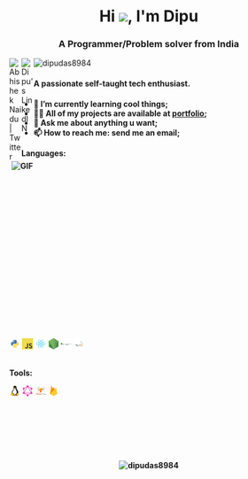 <h1 align="center">Hi <img src="https://media.giphy.com/media/hvRJCLFzcasrR4ia7z/giphy.gif" width="25px">, I'm Dipu</h1>
<h3 align="center">A Programmer/Problem solver from India</h3>

<a href="https://twitter.com/">
  <img align="left" alt="Abhishek Naidu | Twitter" width="22px" src="https://raw.githubusercontent.com/peterthehan/peterthehan/master/assets/twitter.svg" />
</a>
<a href="https://www.linkedin.com/in/dipudas8984/">
  <img align="left" alt="Dipu's LinkedIN" width="22px" src="https://raw.githubusercontent.com/peterthehan/peterthehan/master/assets/linkedin.svg" />
</a>


<img align="left" src="https://komarev.com/ghpvc/?username=dipudas8984&label=Profile%20views&color=0e75b6&style=flat" alt="dipudas8984" />

<br />
<h4>
A passionate self-taught tech enthusiast.
<h4/>

  <img align="right" alt="GIF" src="https://github.com/abhisheknaiidu/abhisheknaiidu/blob/master/code.gif?raw=true" width="500" height="320" />
  
- 🌱 I’m currently learning **cool things**;
- 👨‍💻 All of my projects are available at [portfolio]();
- 💬 Ask me about **anything u want**;
- 📫 How to reach me: **send me an email**;


**Languages:**  
<div>
<code><img height="20" src="https://raw.githubusercontent.com/github/explore/80688e429a7d4ef2fca1e82350fe8e3517d3494d/topics/python/python.png"></code>
<code><img height="20" src="https://raw.githubusercontent.com/github/explore/80688e429a7d4ef2fca1e82350fe8e3517d3494d/topics/javascript/javascript.png"></code>
<code><img height="20" src="https://raw.githubusercontent.com/github/explore/80688e429a7d4ef2fca1e82350fe8e3517d3494d/topics/react/react.png"></code>
<code><img height="20" src="https://raw.githubusercontent.com/github/explore/80688e429a7d4ef2fca1e82350fe8e3517d3494d/topics/nodejs/nodejs.png"></code>
<code><img height="20" src="https://raw.githubusercontent.com/github/explore/80688e429a7d4ef2fca1e82350fe8e3517d3494d/topics/mongodb/mongodb.png"></code>
<code><img height="20" src="https://raw.githubusercontent.com/github/explore/80688e429a7d4ef2fca1e82350fe8e3517d3494d/topics/mysql/mysql.png"></code>
<div/>

<br/>

**Tools:**
<div>
<code><img height="20" src="https://raw.githubusercontent.com/github/explore/80688e429a7d4ef2fca1e82350fe8e3517d3494d/topics/linux/linux.png"></code>
<code><img height="20" src="https://raw.githubusercontent.com/github/explore/5c058a388828bb5fde0bcafd4bc867b5bb3f26f3/topics/graphql/graphql.png"></code>
<code><img height="20" src="https://raw.githubusercontent.com/github/explore/80688e429a7d4ef2fca1e82350fe8e3517d3494d/topics/tensorflow/tensorflow.png"></code>
<code><img height="20" src="https://raw.githubusercontent.com/github/explore/80688e429a7d4ef2fca1e82350fe8e3517d3494d/topics/firebase/firebase.png"></code>
<div/>
  
<br/><br/><br/><br/><br/>

<p align="center"><img src="https://github-readme-stats.vercel.app/api/top-langs?username=dipudas8984&show_icons=true&locale=en&layout=compact&theme=gotham" alt="dipudas8984" /></p>


 <!--
<h3 align='center'>
📈 My GitHub Stats
<h3/>
<div>
<p align="center"> <img src="https://github-readme-stats.vercel.app/api?username=dipudas8984&show_icons=true&theme=gotham" alt="dipudas8984" />

<p align="center"><img src="https://github-readme-stats.vercel.app/api/top-langs?username=dipudas8984&show_icons=true&locale=en&layout=compact&theme=gotham" alt="dipudas8984" /></p>

<p align="center"><img src="https://github-readme-streak-stats.herokuapp.com/?user=dipudas8984&theme=gotham" alt="dipudas8984" /></p>
<div/>
--!>
